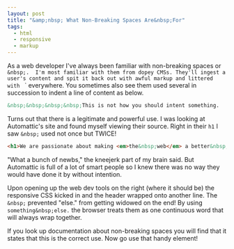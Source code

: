 ```yaml
---
layout: post
title: "&amp;nbsp; What Non-Breaking Spaces Are&nbsp;For"
tags:
  - html
  - responsive
  - markup
---
```



As a web developer I've always been familiar with non-breaking spaces or
`&nbsp;.  I'm most familiar with them from dopey CMSs. They'll ingest a user's
content and spit it back out with awful markup and littered with `&nbsp;`
everywhere. You sometimes also see them used several in succession to indent a
line of content as below.

```html
&nbsp;&nbsp;&nbsp;&nbsp;This is not how you should intent something.
```

Turns out that there is a legitimate and powerful use. I was looking at
Automattic's site and found myself viewing their source. Right in their `h1` I
saw `&nbsp;` used not once but TWICE!

```html
<h1>We are passionate about making <em>the&nbsp;web</em> a better&nbsp;place.</h1>
```

"What a bunch of newbs," the kneejerk part of my brain said. But Automattic is
full of a lot of smart people so I knew there was no way they would have done
it by without intention.

Upon opening up the web dev tools on the right (where it should be) the
responsive CSS kicked in and the header wrapped onto another line. The `&nbsp;`
prevented "else." from getting widowed on the end! By using
`something&nbsp;else.` the browser treats them as one continuous word that will
always wrap together.

If you look up documentation about non-breaking spaces you will find that it
states that this is the correct use. Now go use that handy element!


